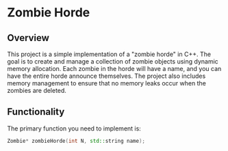 # Zombie Horde

## Overview

This project is a simple implementation of a "zombie horde" in C++. The goal is to create and manage a collection of zombie objects using dynamic memory allocation. Each zombie in the horde will have a name, and you can have the entire horde announce themselves. The project also includes memory management to ensure that no memory leaks occur when the zombies are deleted.

## Functionality

The primary function you need to implement is:

```cpp
Zombie* zombieHorde(int N, std::string name);
